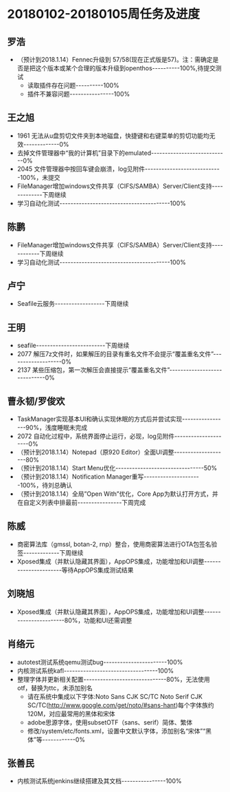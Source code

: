 # 20180102-20180105周任务及进度

## 罗浩
- （预计到2018.1.14）Fennec升级到 57/58(现在正式版是57)。注：需确定是否是把这个版本或某个合理的版本升级到openthos----------100%,待提交测试
   - 读取插件存在问题----------100%
   - 插件不兼容问题----------------100%

## 王之旭
- 1961 无法从u盘剪切文件夹到本地磁盘，快捷键和右键菜单的剪切功能均无效-------------0%
- 去掉文件管理器中“我的计算机”目录下的emulated----------------------------0%
- 2045 文件管理器中按回车键会崩溃，log见附件----------------------------100%，未提交
- FileManager增加windows文件共享（CIFS/SAMBA）Server/Client支持-------------下周继续
- 学习自动化测试----------------------------------------100%

## 陈鹏
- FileManager增加windows文件共享（CIFS/SAMBA）Server/Client支持------------下周继续
- 学习自动化测试----------------------------------------100%

## 卢宁
- Seafile云服务------------------下周继续

## 王明
- seafile-------------------------下周继续
- 2077 解压7z文件时，如果解压的目录有重名文件不会提示“覆盖重名文件”-------------------0%
- 2137 某些压缩包，第一次解压会直接提示“覆盖重名文件”-----------------------------0%

## 曹永韧/罗俊欢
- TaskManager实现基本UI和确认实现休眠的方式后并尝试实现-----------------90%，浅度睡眠未完成
- 2072 自动化过程中，系统界面停止运行，必现，log见附件---------------------0%
- （预计到2018.1.14）Notepad（原920 Editor）全面UI调整--------------------80%
- （预计到2018.1.14）Start Menu优化--------------------------------50%
- （预计到2018.1.14）Notification Manager重写---------------------100%，待刘总确认
- （预计到2018.1.14）全局”Open With”优化，Core App为默认打开方式，并在自定义列表中排最前----------------下周完成

## 陈威
- 商密算法库（gmssl, botan-2, rnp）整合，使用商密算法进行OTA包签名验签-------------下周继续
- Xposed集成（并默认隐藏其界面），AppOPS集成，功能增加和UI调整----------------------等待AppOPS集成测试结果

## 刘晓旭
- Xposed集成（并默认隐藏其界面），AppOPS集成，功能增加和UI调整-----------------------80%，功能和UI还需调整

## 肖络元
- autotest测试系统qemu测试bug-----------------------100%
- 内核测试系统kafl----------------------------------100%
- 整理字体并更新相关配置------------------------------80%，无法使用otf，替换为ttc，未添加别名
  - 请在系统中集成以下字体:Noto Sans CJK SC/TC   Noto Serif CJK SC/TC(http://www.google.com/get/noto/#sans-hant)每个字体族约120M，对应最常用的黑体和宋体
  - adobe思源字体，使用subsetOTF（sans、serif）简体、繁体
  - 修改/system/etc/fonts.xml，设置中文默认字体，添加别名“宋体”“黑体”等------------0%

## 张善民
- 内核测试系统jenkins继续搭建及其文档----------------100%
